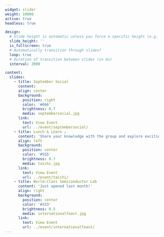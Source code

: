 ```yaml
---
widget: slider
weight: 10000
active: true
headless: true

design:
  # Slide height is automatic unless you force a specific height (e.g. '400px')
  slide_height: ''
  is_fullscreen: true
  # Automatically transition through slides?
  loop: true
  # Duration of transition between slides (in ms)
  interval: 2000

content:
  slides:
    - title: September Social
      content: 
      align: center
      background:
        position: right
        color: '#666'
        brightness: 0.7
        media: septembersocial.jpg
      link:
        text: View Event
        url: ../event/septembersocial/
    - title: Lunch & Learn ☕️
      content: 'Share your knowledge with the group and explore exciting new topics together!'
      align: left
      background:
        position: center
        color: '#555'
        brightness: 0.7
        media: taichi.jpg
      link:
        text: View Event
        url: ../event/taichi/
    - title: World-Class Semiconductor Lab
      content: 'Just opened last month!'
      align: right
      background:
        position: center
        color: '#333'
        brightness: 0.5
        media: internationalfeast.jpg
      link:
        text: View Event
        url: ../event/internationalfeast/
---
```






